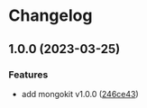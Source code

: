 # Changelog

## 1.0.0 (2023-03-25)


### Features

* add mongokit v1.0.0 ([246ce43](https://github.com/Yapcheekian/gomodules/commit/246ce4343e5e7a8745e4cad7b80a656f981ecf9f))
